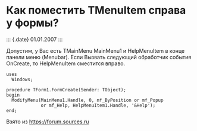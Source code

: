 Как поместить TMenuItem справа у формы?
=======================================

::: {.date}
01.01.2007
:::

Допустим, у Вас есть TMainMenu MainMenu1 и HelpMenuItem в конце панели
меню (Menubar). Если Вызвать следующий обработчик события OnCreate, то
HelpMenuItem сместится вправо.

    uses 
      Windows; 
     
    procedure TForm1.FormCreate(Sender: TObject); 
    begin 
      ModifyMenu(MainMenu1.Handle, 0, mf_ByPosition or mf_Popup 
                 or mf_Help, HelpMenuItem1.Handle, '&Help'); 
    end;

Взято из <https://forum.sources.ru>
